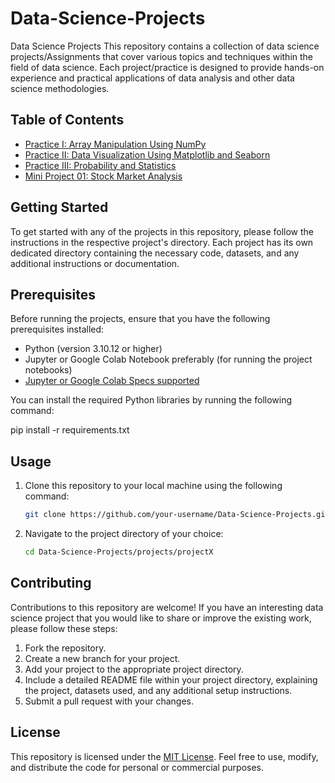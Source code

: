 # Data-Science-Projects
Data Science Projects
This repository contains a collection of data science projects/Assignments that cover various topics and techniques within the field of data science. Each project/practice is designed to provide hands-on experience and practical applications of data analysis and other data science methodologies.


## Table of Contents

- [Practice I: Array Manipulation Using NumPy](https://github.com/thabangrapotu/Data-Science-Projects/blob/main/Practices/Practice_1.ipynb)
- [Practice II: Data Visualization Using Matplotlib and Seaborn](https://github.com/thabangrapotu/Data-Science-Projects/blob/main/Practices/Practice%202.ipynb)
- [Practice III: Probability and Statistics](https://github.com/thabangrapotu/Data-Science-Projects/blob/main/Practices/Practice_3.ipynb)
- [Mini Project 01: Stock Market Analysis](https://github.com/thabangrapotu/Data-Science-Projects/blob/main/Projects/Mini_Project_01_Stock_Market_Analysis.ipynb)

## Getting Started

To get started with any of the projects in this repository, please follow the instructions in the respective project's directory. Each project has its own dedicated directory containing the necessary code, datasets, and any additional instructions or documentation.

## Prerequisites

Before running the projects, ensure that you have the following prerequisites installed:

- Python (version 3.10.12 or higher)
- Jupyter or Google Colab Notebook preferably (for running the project notebooks)
- [Jupyter or Google Colab Specs supported](https://research.google.com/colaboratory/faq.html)

You can install the required Python libraries by running the following command:

   pip install -r requirements.txt

## Usage
1. Clone this repository to your local machine using the following command:

   ```bash
   git clone https://github.com/your-username/Data-Science-Projects.git

 2. Navigate to the project directory of your choice:
    ```bash
    cd Data-Science-Projects/projects/projectX    

## Contributing
Contributions to this repository are welcome! If you have an interesting data science project that you would like to share or improve the  existing work, please follow these steps:

1. Fork the repository.
2. Create a new branch for your project.
3. Add your project to the appropriate project directory.
4. Include a detailed README file within your project directory, explaining the project, datasets used, and any additional setup instructions.
5. Submit a pull request with your changes.

## License
This repository is licensed under the [MIT License](https://github.com/thabangrapotu/Data-Science-Projects/blob/main/LICENSE). Feel free to use, modify, and distribute the code for personal or commercial purposes.
